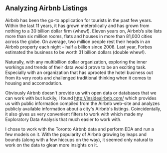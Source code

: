 ## Analyzing Airbnb Listings

Airbnb has been the go-to application for tourists in the past few years. Within the last 11 years, it has grown meterolically and has grown from nothing to a 30 billion dollar firm (whew!). Eleven years on, Airbnb’s site lists more than six million rooms, flats and houses in more than 81,000 cities across the globe. On average, two million people rest their heads in an Airbnb property each night – half a billion since 2008. Last year, Forbes estimated the business to be worth 31 billion dollars (double whew!).

Naturally, with any multibillion dollar organization, exploring the inner workings and trends of their data would prove to be an exciting task. Especially with an organization that has uprooted the hotel business out from its very roots and challenged traditional thinking when it comes to housing and accomodation.

Obviously Airbnb doesn't provide us with open data or databases that we can work with but luckily, I found http://insideairbnb.com/ which provides us with public information compiled from the Airbnb web-site and analyzes publicly available information about a city's Airbnb's listings. Coincidentally, it also gives us very convenient filters to work with which made my Exploratory Data Analysis that much easier to work with.

I chose to work with the Toronto Airbnb data and perform EDA and run a few models on it. With the popularity of Airbnb growing by leaps and bounds (along with a few hiccups on the way), it seemed only natural to work on the data to glean more insights on it.
